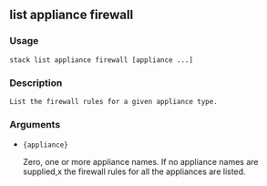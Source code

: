 ## list appliance firewall

### Usage

`stack list appliance firewall [appliance ...]`

### Description


	List the firewall rules for a given appliance type.

	

### Arguments

* `{appliance}`

   Zero, one or more appliance names. If no appliance names are supplied,x
	the firewall rules for all the appliances are listed.



